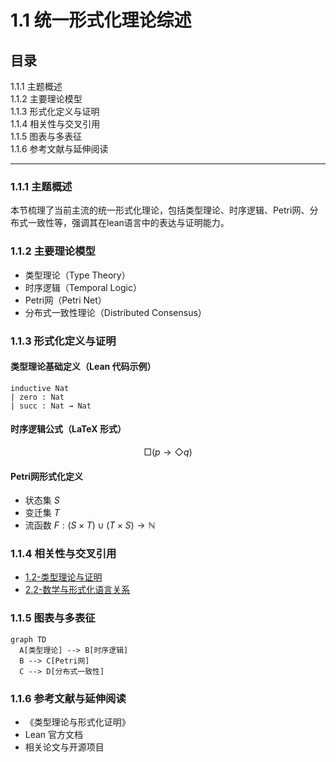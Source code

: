 # 1.1 统一形式化理论综述

## 目录

1.1.1 主题概述  
1.1.2 主要理论模型  
1.1.3 形式化定义与证明  
1.1.4 相关性与交叉引用  
1.1.5 图表与多表征  
1.1.6 参考文献与延伸阅读  

---

### 1.1.1 主题概述

本节梳理了当前主流的统一形式化理论，包括类型理论、时序逻辑、Petri网、分布式一致性等，强调其在lean语言中的表达与证明能力。

### 1.1.2 主要理论模型

- 类型理论（Type Theory）
- 时序逻辑（Temporal Logic）
- Petri网（Petri Net）
- 分布式一致性理论（Distributed Consensus）

### 1.1.3 形式化定义与证明

#### 类型理论基础定义（Lean 代码示例）

```lean
inductive Nat
| zero : Nat
| succ : Nat → Nat
```

#### 时序逻辑公式（LaTeX 形式）

$$
\Box (p \rightarrow \Diamond q)
$$

#### Petri网形式化定义

- 状态集 $S$
- 变迁集 $T$
- 流函数 $F: (S \times T) \cup (T \times S) \rightarrow \mathbb{N}$

### 1.1.4 相关性与交叉引用

- [1.2-类型理论与证明](./1.2-类型理论与证明.md)
- [2.2-数学与形式化语言关系](../2-数学基础与应用/2.2-数学与形式化语言关系.md)

### 1.1.5 图表与多表征

```mermaid
graph TD
  A[类型理论] --> B[时序逻辑]
  B --> C[Petri网]
  C --> D[分布式一致性]
```

### 1.1.6 参考文献与延伸阅读

- 《类型理论与形式化证明》
- Lean 官方文档
- 相关论文与开源项目
